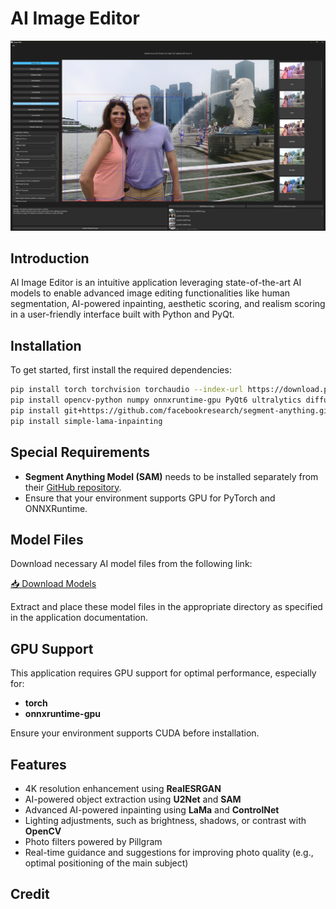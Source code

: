 # AI Image Editor

![AI Image Editor Screenshot](image.png)

## Introduction
AI Image Editor is an intuitive application leveraging state-of-the-art AI models to enable advanced image editing functionalities like human segmentation, AI-powered inpainting, aesthetic scoring, and realism scoring in a user-friendly interface built with Python and PyQt.

## Installation

To get started, first install the required dependencies:

```bash
pip install torch torchvision torchaudio --index-url https://download.pytorch.org/whl/cu126
pip install opencv-python numpy onnxruntime-gpu PyQt6 ultralytics diffusers realesrgan
pip install git+https://github.com/facebookresearch/segment-anything.git
pip install simple-lama-inpainting
```

## Special Requirements
- **Segment Anything Model (SAM)** needs to be installed separately from their [GitHub repository](https://github.com/facebookresearch/segment-anything).
- Ensure that your environment supports GPU for PyTorch and ONNXRuntime.

## Model Files
Download necessary AI model files from the following link:

[📥 Download Models](https://drive.google.com/file/d/1eAkHmECybleSKRHGUeW18ffv8KV4AFXA/view?usp=sharing)

Extract and place these model files in the appropriate directory as specified in the application documentation.

## GPU Support
This application requires GPU support for optimal performance, especially for:
- **torch**
- **onnxruntime-gpu**

Ensure your environment supports CUDA before installation.

## Features
- 4K resolution enhancement using **RealESRGAN**
- AI-powered object extraction using **U2Net** and **SAM**
- Advanced AI-powered inpainting using **LaMa** and **ControlNet**
- Lighting adjustments, such as brightness, shadows, or contrast with **OpenCV**
- Photo filters powered by Pillgram
- Real-time guidance and suggestions for improving photo quality (e.g., optimal positioning of the main subject)

## Credit






